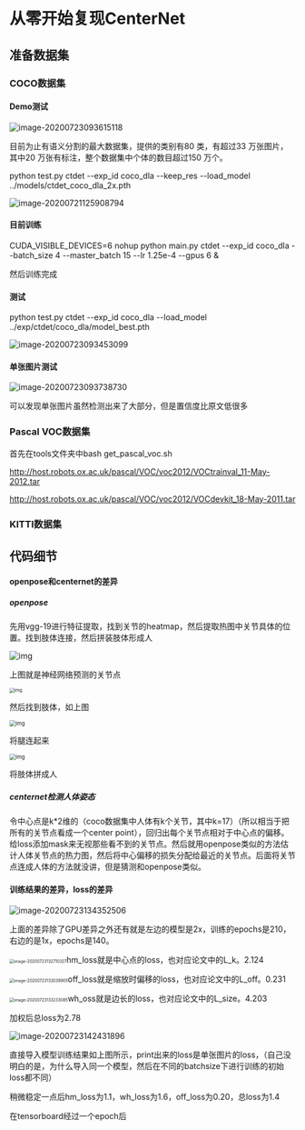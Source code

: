 # 从零开始复现CenterNet

## 准备数据集

### COCO数据集

#### Demo测试

![image-20200723093615118](image-20200723093615118.png)

目前为止有语义分割的最大数据集，提供的类别有80 类，有超过33 万张图片，其中20 万张有标注，整个数据集中个体的数目超过150 万个。

python test.py ctdet --exp_id coco_dla --keep_res --load_model ../models/ctdet_coco_dla_2x.pth

![image-20200721125908794](image-20200721125908794.png)



#### 目前训练

CUDA_VISIBLE_DEVICES=6 nohup python main.py ctdet --exp_id coco_dla --batch_size 4 --master_batch 15 --lr 1.25e-4  --gpus 6 &

然后训练完成



#### 测试

python test.py ctdet --exp_id coco_dla  --load_model ../exp/ctdet/coco_dla/model_best.pth

![image-20200723093453099](image-20200723093453099.png)

#### 单张图片测试



![image-20200723093738730](image-20200723093738730.png)

可以发现单张图片虽然检测出来了大部分，但是置信度比原文低很多

### Pascal VOC数据集

首先在tools文件夹中bash get_pascal_voc.sh

http://host.robots.ox.ac.uk/pascal/VOC/voc2012/VOCtrainval_11-May-2012.tar

http://host.robots.ox.ac.uk/pascal/VOC/voc2012/VOCdevkit_18-May-2011.tar

### KITTI数据集



## 代码细节



#### openpose和centernet的差异

##### openpose

先用vgg-19进行特征提取，找到关节的heatmap，然后提取热图中关节具体的位置。找到肢体连接，然后拼装肢体形成人

![img](1.jpg)

上图就是神经网络预测的关节点

<img src="3.png" alt="img" style="zoom:55%;" />

然后找到肢体，如上图

<img src="2.jpg" alt="img" style="zoom: 67%;" />

将腿连起来

<img src="4.png" alt="img" style="zoom:67%;" />

将肢体拼成人

##### centernet检测人体姿态

令中心点是k*2维的（coco数据集中人体有k个关节，其中k=17）（所以相当于把所有的关节点看成一个center point），回归出每个关节点相对于中心点的偏移。给loss添加mask来无视那些看不到的关节点。然后就用openpose类似的方法估计人体关节点的热力图，然后将中心偏移的损失分配给最近的关节点。后面将关节点连成人体的方法就没讲，但是猜测和openpose类似。





#### 训练结果的差异，loss的差异

![image-20200723134352506](image-20200723134352506.png)

上面的差异除了GPU差异之外还有就是左边的模型是2x，训练的epochs是210，右边的是1x，epochs是140。





<img src="image-20200723132710327.png" alt="image-20200723132710327" style="zoom:50%;" />hm_loss就是中心点的loss，也对应论文中的L_k。2.124

<img src="image-20200723133039905.png" alt="image-20200723133039905" style="zoom:50%;" />off_loss就是缩放时偏移的loss，也对应论文中的L_off。0.231



<img src="image-20200723133233085.png" alt="image-20200723133233085" style="zoom:50%;" />wh_oss就是边长的loss，也对应论文中的L_size。4.203

加权后总loss为2.78

![image-20200723142431896](image-20200723142431896.png)



直接导入模型训练结果如上图所示，print出来的loss是单张图片的loss，（自己没明白的是，为什么导入同一个模型，然后在不同的batchsize下进行训练的初始loss都不同）

稍微稳定一点后hm_loss为1.1，wh_loss为1.6，off_loss为0.20，总loss为1.4



在tensorboard经过一个epoch后

